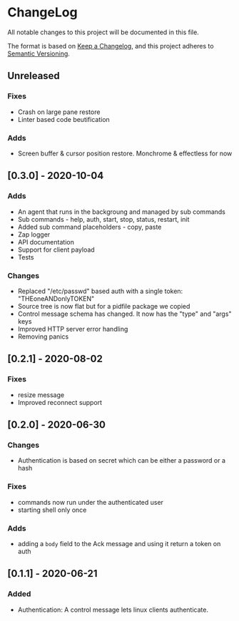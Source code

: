 # ChangeLog

All notable changes to this project will be documented in this file.

The format is based on [Keep a Changelog](https://keepachangelog.com/en/1.0.0/),
and this project adheres to [Semantic Versioning](https://semver.org/spec/v2.0.0.html).

## Unreleased

### Fixes

- Crash on large pane restore
- Linter based code beutification

### Adds

- Screen buffer & cursor position restore. Monchrome & effectless for now

## [0.3.0] - 2020-10-04

### Adds 
- An agent that runs in the backgroung and managed by sub commands
- Sub commands - help, auth, start, stop, status, restart, init
- Added sub command placeholders - copy, paste
- Zap logger
- API documentation
- Support for client payload
- Tests

### Changes
- Replaced "/etc/passwd" based auth with a single token: "THEoneANDonlyTOKEN"
- Source tree is now flat but for a pidfile package we copied
- Control message schema has changed. It now has the "type" and "args" keys
- Improved HTTP server error handling
- Removing panics

## [0.2.1] - 2020-08-02

### Fixes

- resize message
- Improved reconnect support

## [0.2.0] - 2020-06-30

### Changes
- Authentication is based on secret which can be either a password or a hash

### Fixes
- commands now run under the authenticated user
- starting shell only once

### Adds
- adding a `body` field to the Ack message and using it return a token on auth

## [0.1.1] - 2020-06-21
### Added

- Authentication: A control message lets linux clients authenticate.
